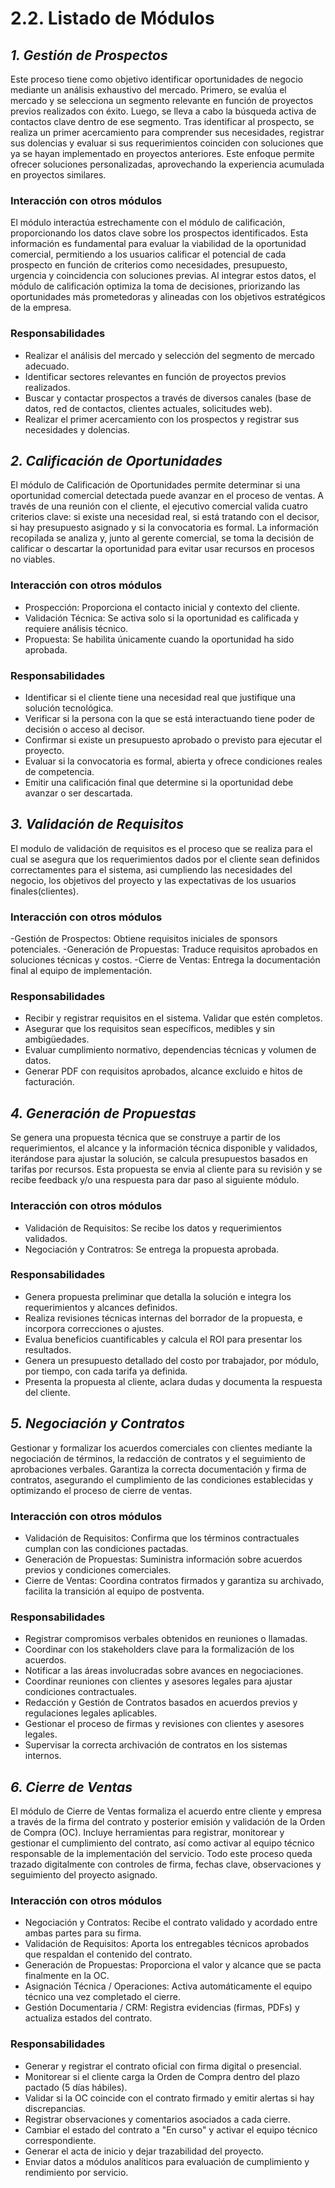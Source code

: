 # 2.2. Listado de Módulos

## *1. Gestión de Prospectos*

Este proceso tiene como objetivo identificar oportunidades de negocio mediante un análisis exhaustivo del mercado. Primero, se evalúa el mercado y se selecciona un segmento relevante en función de proyectos previos realizados con éxito. Luego, se lleva a cabo la búsqueda activa de contactos clave dentro de ese segmento. Tras identificar al prospecto, se realiza un primer acercamiento para comprender sus necesidades, registrar sus dolencias y evaluar si sus requerimientos coinciden con soluciones que ya se hayan implementado en proyectos anteriores. Este enfoque permite ofrecer soluciones personalizadas, aprovechando la experiencia acumulada en proyectos similares.

### Interacción con otros módulos

El módulo interactúa estrechamente con el módulo de calificación, proporcionando los datos clave sobre los prospectos identificados. Esta información es fundamental para evaluar la viabilidad de la oportunidad comercial, permitiendo a los usuarios calificar el potencial de cada prospecto en función de criterios como necesidades, presupuesto, urgencia y coincidencia con soluciones previas. Al integrar estos datos, el módulo de calificación optimiza la toma de decisiones, priorizando las oportunidades más prometedoras y alineadas con los objetivos estratégicos de la empresa.

### Responsabilidades

- Realizar el análisis del mercado y selección del segmento de mercado adecuado.
- Identificar sectores relevantes en función de proyectos previos realizados.
- Buscar y contactar prospectos a través de diversos canales (base de datos, red de contactos, clientes actuales, solicitudes web).
- Realizar el primer acercamiento con los prospectos y registrar sus necesidades y dolencias.

## *2. Calificación de Oportunidades*

El módulo de Calificación de Oportunidades permite determinar si una oportunidad comercial detectada puede avanzar en el proceso de ventas. A través de una reunión con el cliente, el ejecutivo comercial valida cuatro criterios clave: si existe una necesidad real, si está tratando con el decisor, si hay presupuesto asignado y si la convocatoria es formal. La información recopilada se analiza y, junto al gerente comercial, se toma la decisión de calificar o descartar la oportunidad para evitar usar recursos en procesos no viables.

### Interacción con otros módulos

- Prospección: Proporciona el contacto inicial y contexto del cliente.
- Validación Técnica: Se activa solo si la oportunidad es calificada y requiere análisis técnico.
- Propuesta: Se habilita únicamente cuando la oportunidad ha sido aprobada.

### Responsabilidades

- Identificar si el cliente tiene una necesidad real que justifique una solución tecnológica.
- Verificar si la persona con la que se está interactuando tiene poder de decisión o acceso al decisor.
- Confirmar si existe un presupuesto aprobado o previsto para ejecutar el proyecto.
- Evaluar si la convocatoria es formal, abierta y ofrece condiciones reales de competencia.
- Emitir una calificación final que determine si la oportunidad debe avanzar o ser descartada.

## *3. Validación de Requisitos*

El modulo de validación de requisitos es el proceso que se realiza para  el cual se asegura que los requerimientos dados por el cliente sean  definidos correctamentes para el sistema, asi cumpliendo las necesidades del negocio, los objetivos del proyecto y las expectativas de los usuarios finales(clientes).

### Interacción con otros módulos

-Gestión de Prospectos: Obtiene requisitos iniciales de sponsors potenciales.
-Generación de Propuestas: Traduce requisitos aprobados en soluciones técnicas y costos.
-Cierre de Ventas: Entrega la documentación final al equipo de implementación.

### Responsabilidades

- Recibir y registrar requisitos en eI sistema. Validar que estén completos.
- Asegurar que los requisitos sean específicos, medibles y sin ambigüedades.
- Evaluar cumplimiento normativo, dependencias técnicas y volumen de datos.
- Generar PDF con requisitos aprobados, alcance excluido e hitos de facturación.

## *4. Generación de Propuestas*

Se genera una propuesta técnica que se construye a partir de los requerimientos, el alcance y la información técnica disponible y validados, iterándose para ajustar la solución, se calcula presupuestos basados en tarifas por recursos. Esta propuesta se envia al cliente para su revisión y se recibe feedback y/o una respuesta para dar paso al siguiente módulo.

### Interacción con otros módulos

- Validación de Requisitos: Se recibe los datos y requerimientos validados.
- Negociación y Contratros: Se entrega la propuesta aprobada.

### Responsabilidades

-  Genera propuesta preliminar que detalla la solución e integra los requerimientos y alcances definidos.
-  Realiza revisiones técnicas internas del borrador de la propuesta, e incorpora correcciones o ajustes.
-  Evalua beneficios cuantificables y calcula el ROI para presentar los resultados.
-  Genera un presupuesto detallado del costo por trabajador, por módulo, por tiempo, con cada tarifa ya definida.
-  Presenta la propuesta al cliente, aclara dudas y documenta la respuesta del cliente.

## *5. Negociación y Contratos*

Gestionar y formalizar los acuerdos comerciales con clientes mediante la negociación de términos, la redacción de contratos y el seguimiento de aprobaciones verbales. Garantiza la correcta documentación y firma de contratos, asegurando el cumplimiento de las condiciones establecidas y optimizando el proceso de cierre de ventas.

### Interacción con otros módulos

- Validación de Requisitos: Confirma que los términos contractuales cumplan con las condiciones pactadas.
- Generación de Propuestas: Suministra información sobre acuerdos previos y condiciones comerciales.
- Cierre de Ventas: Coordina contratos firmados y garantiza su archivado, facilita la transición al equipo de postventa.

### Responsabilidades

- Registrar compromisos verbales obtenidos en reuniones o llamadas.
- Coordinar con los stakeholders clave para la formalización de los acuerdos.
- Notificar a las áreas involucradas sobre avances en negociaciones.
- Coordinar reuniones con clientes y asesores legales para ajustar condiciones contractuales.
- Redacción y Gestión de Contratos basados en acuerdos previos y regulaciones legales aplicables.
- Gestionar el proceso de firmas y revisiones con clientes y asesores legales.
- Supervisar la correcta archivación de contratos en los sistemas internos.

## *6. Cierre de Ventas*

El módulo de Cierre de Ventas formaliza el acuerdo entre cliente y empresa a través de la firma del contrato y posterior emisión y validación de la Orden de Compra (OC). Incluye herramientas para registrar, monitorear y gestionar el cumplimiento del contrato, así como activar al equipo técnico responsable de la implementación del servicio. Todo este proceso queda trazado digitalmente con controles de firma, fechas clave, observaciones y seguimiento del proyecto asignado.

### Interacción con otros módulos

- Negociación y Contratos: Recibe el contrato validado y acordado entre ambas partes para su firma.
- Validación de Requisitos: Aporta los entregables técnicos aprobados que respaldan el contenido del contrato.
- Generación de Propuestas: Proporciona el valor y alcance que se pacta finalmente en la OC.
- Asignación Técnica / Operaciones: Activa automáticamente el equipo técnico una vez completado el cierre.
- Gestión Documentaria / CRM: Registra evidencias (firmas, PDFs) y actualiza estados del contrato.

### Responsabilidades

- Generar y registrar el contrato oficial con firma digital o presencial.
- Monitorear si el cliente carga la Orden de Compra dentro del plazo pactado (5 días hábiles).
- Validar si la OC coincide con el contrato firmado y emitir alertas si hay discrepancias.
- Registrar observaciones y comentarios asociados a cada cierre.
- Cambiar el estado del contrato a "En curso" y activar el equipo técnico correspondiente.
- Generar el acta de inicio y dejar trazabilidad del proyecto.
- Enviar datos a módulos analíticos para evaluación de cumplimiento y rendimiento por servicio.

